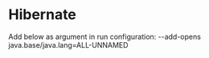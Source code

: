 # Hibernate

Add below as argument in run configuration:
--add-opens java.base/java.lang=ALL-UNNAMED
